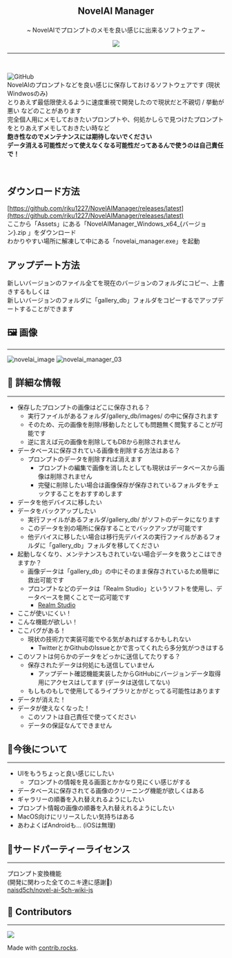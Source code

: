 <br>
    <h2>
        <p align="center"> NovelAI Manager </p>
    </h2>
<p align="center">~ NovelAIでプロンプトのメモを良い感じに出来るソフトウェア ~</p>
<p align="center">
    <a href="https://github.com/riku1227/NovelAIManager/releases/">
        <img src="https://img.shields.io/badge/DOWNLOAD-Windows-blue?style=for-the-badge&logo=windows11">
    </a>
</p>

* * *
<br>

![GitHub](https://img.shields.io/github/license/riku1227/NovelAIManager?style=flat-square)  
NovelAIのプロンプトなどを良い感じに保存しておけるソフトウェアです (現状Windwosのみ)  
とりあえず最低限使えるように速度重視で開発したので現状だと不親切 / 挙動が悪い などのことがあります  
完全個人用にメモしておきたいプロンプトや、何処かしらで見つけたプロンプトをとりあえずメモしておきたい時など  
**飽き性なのでメンテナンスには期待しないでください**  
**データ消える可能性だって使えなくなる可能性だってあるんで使うのは自己責任で！**

<br>

## ダウンロード方法
[https://github.com/riku1227/NovelAIManager/releases/latest](https://github.com/riku1227/NovelAIManager/releases/latest)  
ここから「Assets」にある「NovelAIManager_Windows_x64_{バージョン}.zip
」をダウンロード  
わかりやすい場所に解凍して中にある「novelai_manager.exe」を起動

## アップデート方法
新しいバージョンのファイル全てを現在のバージョンのフォルダにコピー、上書きするもしくは  
新しいバージョンのフォルダに「gallery_db」フォルダをコピーするでアップデートすることができます

## 🖼️ 画像
* * *
![novelai_image](https://user-images.githubusercontent.com/17927874/195606048-d290e3c8-5bd9-494c-a263-36ae98bf423d.png)
![novelai_manager_03](https://user-images.githubusercontent.com/17927874/195606701-e327b0e3-cb4b-4bef-919c-b75eda9d6764.png)

## 📄 詳細な情報
* * *
* 保存したプロンプトの画像はどこに保存される？
  * 実行ファイルがあるフォルダ/gallery_db/images/ の中に保存されます
  * そのため、元の画像を削除/移動したとしても問題無く閲覧することが可能です
  * 逆に言えば元の画像を削除してもDBから削除されません
* データベースに保存されている画像を削除する方法はある？
  * プロンプトのデータを削除すれば消えます
    * プロンプトの編集で画像を消したとしても現状はデータベースから画像は削除されません
    * 完璧に削除したい場合は画像保存が保存されているフォルダをチェックすることをおすすめします
* データを他デバイスに移したい
* データをバックアップしたい
  * 実行ファイルがあるフォルダ/gallery_db/ がソフトのデータになります
  * このデータを別の場所に保存することでバックアップが可能です
  * 他デバイスに移したい場合は移行先デバイスの実行ファイルがあるフォルダに「gallery_db」フォルダを移してください
* 起動しなくなり、メンテナンスもされていない場合データを救うとこはできますか？
  * 画像データは「gallery_db」の中にそのまま保存されているため簡単に救出可能です
  * プロンプトなどのデータは「Realm Studio」というソフトを使用し、データベースを開くことで一応可能です
    * [Realm Studio](https://github.com/realm/realm-studio/releases/)
* ここが使いにくい！
* こんな機能が欲しい！
* ここバグがある！
  * 現状の技術力で実装可能でやる気があればするかもしれない
    * TwitterとかGithubのIssueとかで言ってくれたら多分気がつきはする
* このソフトは何らかのデータをどっかに送信してたりする？
  * 保存されたデータは何処にも送信していません
    * アップデート確認機能実装したからGitHubにバージョンデータ取得用にアクセスはしてます (データは送信してない)
  * もしものもしで使用してるライブラリとかがとってる可能性はあります
* データが消えた！
* データが使えなくなった！
  * このソフトは自己責任で使ってください
  * データの保証なんてできません

## 🚀今後について
* * *
* UIをもうちょっと良い感じにしたい
  * プロンプトの情報を見る画面とかかなり見にくい感じがする
* データベースに保存されてる画像のクリーニング機能が欲しくはある
* ギャラリーの順番を入れ替えれるようにしたい
* プロンプト情報の画像の順番を入れ替えれるようにしたい
* MacOS向けにリリースしたい気持ちはある
* あわよくばAndroidも... (iOSは無理)

## 📄サードパーティーライセンス
* * *
プロンプト変換機能  
(開発に関わった全てのニキ達に感謝🙏)  
[naisd5ch/novel-ai-5ch-wiki-js](https://github.com/naisd5ch/novel-ai-5ch-wiki-js)

## 👥 Contributors
* * *
<a href="https://github.com/riku1227/NovelAIManager/graphs/contributors">
  <img src="https://contrib.rocks/image?repo=riku1227/NovelAIManager" />
</a>

Made with [contrib.rocks](https://contrib.rocks).